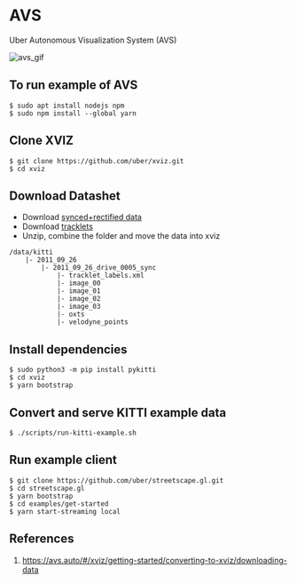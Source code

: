 # AVS
Uber Autonomous Visualization System (AVS)

![avs_gif](https://user-images.githubusercontent.com/42335542/125197013-a36d1300-e28e-11eb-89b8-e4d6ce058e7d.gif)

## To run example of AVS
```
$ sudo apt install nodejs npm
$ sudo npm install --global yarn
```

## Clone XVIZ
```
$ git clone https://github.com/uber/xviz.git
$ cd xviz
```

## Download Datashet
- Download [synced+rectified data](https://s3.eu-central-1.amazonaws.com/avg-kitti/raw_data/2011_09_26_drive_0005/2011_09_26_drive_0005_sync.zip)
- Download [tracklets](https://s3.eu-central-1.amazonaws.com/avg-kitti/raw_data/2011_09_26_drive_0005/2011_09_26_drive_0005_tracklets.zip)
- Unzip, combine the folder and move the data into xviz

```
/data/kitti
    |- 2011_09_26
        |- 2011_09_26_drive_0005_sync
            |- tracklet_labels.xml
            |- image_00
            |- image_01
            |- image_02
            |- image_03
            |- oxts
            |- velodyne_points
```

## Install dependencies
```
$ sudo python3 -m pip install pykitti
$ cd xviz
$ yarn bootstrap
```

## Convert and serve KITTI example data
```
$ ./scripts/run-kitti-example.sh
```

## Run example client
```
$ git clone https://github.com/uber/streetscape.gl.git
$ cd streetscape.gl
$ yarn bootstrap
$ cd examples/get-started
$ yarn start-streaming local
```

## References
1. https://avs.auto/#/xviz/getting-started/converting-to-xviz/downloading-data

